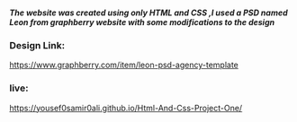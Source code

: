 ##### The website was created using only HTML and CSS ,I used a PSD named Leon from graphberry website with some modifications to the design
### Design Link:
https://www.graphberry.com/item/leon-psd-agency-template
### live:
https://yousef0samir0ali.github.io/Html-And-Css-Project-One/
